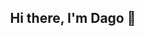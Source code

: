 <link rel="stylesheet" href="https://use.fontawesome.com/releases/v5.1.0/css/all.css" integrity="sha384-lKuwvrZot6UHsBSfcMvOkWwlCMgc0TaWr+30HWe3a4ltaBwTZhyTEggF5tJv8tbt" crossorigin="anonymous">
<div align="center">
<h2> Hi there, I'm Dago 👋 </h2>
  
  <h5>
    <a href="https://www.linkedin.com/in/dagomedinaz/" target="_blank"><i class="fab fa-linkedin"></i></a>
  </h5>
</div>
